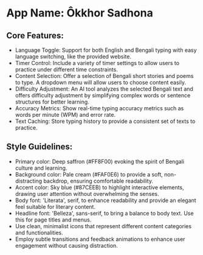 # **App Name**: Ôkkhor Sadhona

## Core Features:

- Language Toggle: Support for both English and Bengali typing with easy language switching, like the provided website.
- Timer Control: Include a variety of timer settings to allow users to practice under different time constraints.
- Content Selection: Offer a selection of Bengali short stories and poems to type. A dropdown menu will allow users to choose content easily.
- Difficulty Adjustment: An AI tool analyzes the selected Bengali text and offers difficulty adjustment by simplifying complex words or sentence structures for better learning.
- Accuracy Metrics: Show real-time typing accuracy metrics such as words per minute (WPM) and error rate.
- Text Caching: Store typing history to provide a consistent set of texts to practice.

## Style Guidelines:

- Primary color: Deep saffron (#FF8F00) evoking the spirit of Bengali culture and learning.
- Background color: Pale cream (#FAF0E6) to provide a soft, non-distracting backdrop, ensuring comfortable readability.
- Accent color: Sky blue (#87CEEB) to highlight interactive elements, drawing user attention without overwhelming the senses.
- Body font: 'Literata', serif, to enhance readability and provide an elegant feel suitable for literary content.
- Headline font: 'Belleza', sans-serif, to bring a balance to body text. Use this for page titles and menus.
- Use clean, minimalist icons that represent different content categories and functionalities.
- Employ subtle transitions and feedback animations to enhance user engagement without causing distraction.